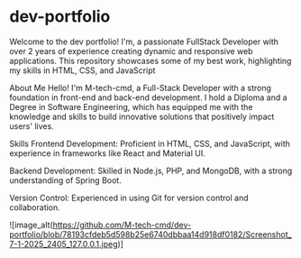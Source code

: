 # dev-portfolio
Welcome to the dev portfolio! I'm, a passionate FullStack Developer with over 2 years of experience creating dynamic and responsive web applications. This repository showcases some of my best work, highlighting my skills in HTML, CSS, and JavaScript

About Me
Hello! I'm M-tech-cmd, a Full-Stack Developer with a strong foundation in front-end and back-end development. I hold a Diploma and a Degree in Software Engineering, which has equipped me with the knowledge and skills to build innovative solutions that positively impact users' lives.

Skills
Frontend Development: Proficient in HTML, CSS, and JavaScript, with experience in frameworks like React and Material UI.

Backend Development: Skilled in Node.js, PHP, and MongoDB, with a strong understanding of Spring Boot.

Version Control: Experienced in using Git for version control and collaboration.

![image_alt(https://github.com/M-tech-cmd/dev-portfolio/blob/78193cfdeb5d598b25e6740dbbaa14d918df0182/Screenshot_7-1-2025_2405_127.0.0.1.jpeg)]
